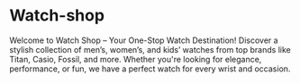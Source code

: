 # Watch-shop
Welcome to Watch Shop – Your One-Stop Watch Destination! Discover a stylish collection of men’s, women’s, and kids’ watches from top brands like Titan, Casio, Fossil, and more. Whether you're looking for elegance, performance, or fun, we have a perfect watch for every wrist and occasion.
